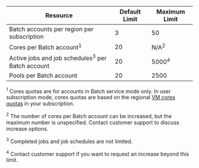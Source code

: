 | **Resource** | **Default Limit** | **Maximum Limit** |
| --- | --- | --- |
| Batch accounts per region per subscription |3 |50 |
| Cores per Batch account<sup>1</sup> |20 |N/A<sup>2</sup> |
| Active jobs and job schedules<sup>3</sup> per Batch account |20 |5000<sup>4</sup> |
| Pools per Batch account |20 |2500 |

<sup>1</sup> Cores quotas are for accounts in Batch service mode only. In user subscription mode, cores quotas are based on the regional [VM cores quotas](../azure-subscription-service-limits.md) in your subscription.

<sup>2</sup> The number of cores per Batch account can be increased, but the maximum number is unspecified. Contact customer support to discuss increase options.

<sup>3</sup> Completed jobs and job schedules are not limited.

<sup>4</sup> Contact customer support if you want to request an increase beyond this limit.
